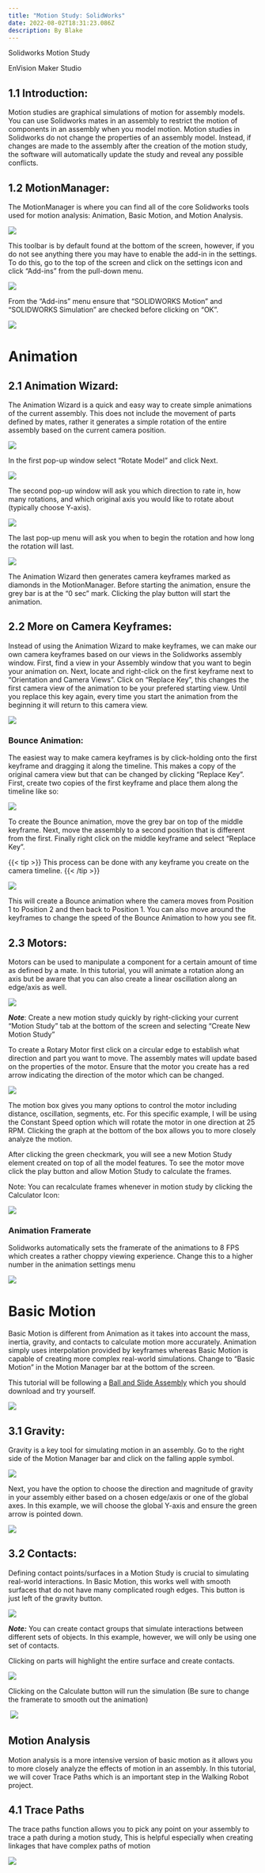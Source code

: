 ```yaml
---
title: "Motion Study: SolidWorks"
date: 2022-08-02T18:31:23.086Z
description: By Blake
---
```

<!--StartFragment-->

Solidworks Motion Study

EnVision Maker Studio

## 1.1 Introduction:

Motion studies are graphical simulations of motion for assembly models. You can use Solidworks mates in an assembly to restrict the motion of components in an assembly when you model motion. Motion studies in Solidworks do not change the properties of an assembly model. Instead, if changes are made to the assembly after the creation of the motion study, the software will automatically update the study and reveal any possible conflicts. 

## 1.2 MotionManager:

The MotionManager is where you can find all of the core Solidworks tools used for motion analysis: Animation, Basic Motion, and Motion Analysis. 

![](https://lh3.googleusercontent.com/HxenWpK1tI1FZ7f-tEAJsCWy6-1HpJcavYNtTfekjyqhUvKLpSiuUMASMX0c7qzd1aBQByrLtJK6f9BPXwd-2fxhXs77m87o-nvhDr7pcuGNls0-tOb89n0Pzy5R1fw9-67jqjO3vWbPewiIj00PTjw)

This toolbar is by default found at the bottom of the screen, however, if you do not see anything there you may have to enable the add-in in the settings. To do this, go to the top of the screen and click on the settings icon and click “Add-ins” from the pull-down menu.

![](https://lh6.googleusercontent.com/7nhx4RD8Q2N2GAuDEr5wpxMVjumTooz74zE8xavBuwyNcA9mzm55DEgf01gXhk5Zod4i_iFx2yrVeuhBm8iEfTJ-tzBcHSPEWDJtgEXEEB92TSjw4R76vt_m9H250Snx8JTOPq3Kbdqkugl3BD6S9RE)

From the “Add-ins” menu ensure that “SOLIDWORKS Motion” and “SOLIDWORKS Simulation” are checked before clicking on “OK”.

![](/images/addins.png)

# Animation

## 2.1 Animation Wizard:

The Animation Wizard is a quick and easy way to create simple animations of the current assembly. This does not include the movement of parts defined by mates, rather it generates a simple rotation of the entire assembly based on the current camera position.

![](https://lh5.googleusercontent.com/zS_zOAtYYPM0hxG2fkH0RizIRILcce5IPYDuc0-hBICZkZuJ9q2A4X9pQeQZbipYDr6Fl0qU3TVI2Tsm9Q76jZhDVgaIYO-kfHtPuS9Us4dv0TMWQcwDhTkZZUgg-JrgTS-hj9lsmW6_dJ4TCFWut3Y)

In the first pop-up window select “Rotate Model” and click Next.

![](https://lh6.googleusercontent.com/kCBPkgkFR_kcL8irSEWb8BNO2ApvXv7YMj1l-RyLxTuNGbaTyjZ4xKjzsi0x4oqkg6uRK-95URyJu0QtjW44wuWrOIGhHEDnMbQTPZQ4eDl3Hb86zp9dCd0a_H65n_lX6ivGqbbqxucDSQlaorEaR78)

The second pop-up window will ask you which direction to rate in, how many rotations, and which original axis you would like to rotate about (typically choose Y-axis).

![](https://lh3.googleusercontent.com/JHcWeTpmREV5fD3fTG0puXtSuHOs-Gx5K2hqF5BG8UaZ6CgfgqUZWT-U5FlGFg04N5xj-5txC-OW7LcKxJIBOnQq1xXd4kYmgbopGYA958l-J5f5SVCuBegnZaS8rt486aIdzZUY5vP50tgvKRHWvkg)

The last pop-up menu will ask you when to begin the rotation and how long the rotation will last.

![](https://lh4.googleusercontent.com/M1ZI4FZ7_2OGf_sa3HN_SNfhxMak-qjMUMIIyt1WDQErkPK3vPL71ufJ4kqANS30_Sik_Pl9XjIcpe4HJb3Uk12kxR7h7MzuddrE2uwqbgON3Lsd27wbeXvo5B11xfSvRRhqam7HIfO5-zAP6TVbIpo)

The Animation Wizard then generates camera keyframes marked as diamonds in the MotionManager. Before starting the animation, ensure the grey bar is at the “0 sec” mark. Clicking the play button will start the animation.

## 2.2 More on Camera Keyframes:

Instead of using the Animation Wizard to make keyframes, we can make our own camera keyframes based on our views in the Solidworks assembly window. First, find a view in your Assembly window that you want to begin your animation on. Next, locate and right-click on the first keyframe next to “Orientation and Camera Views”. Click on “Replace Key”, this changes the first camera view of the animation to be your prefered starting view. Until you replace this key again, every time you start the animation from the beginning it will return to this camera view. 

![](https://lh3.googleusercontent.com/YKkKlFOp0e6z9aL9XKxZgdIvTzWKRMAH5_iCDgrQjjOvMX3O4YcNpPRGqAqOD-pPvbSgEKz66Egk3fZG-djKYZns0-YVgcrfb4YUstCbPi82sJhp5vvjWMlprFhVDGYgEGGmb4hFTtdqmnqXtAbZ960)

### Bounce Animation:

The easiest way to make camera keyframes is by click-holding onto the first keyframe and dragging it along the timeline. This makes a copy of the original camera view but that can be changed by clicking “Replace Key”. First, create two copies of the first keyframe and place them along the timeline like so: 

![](https://lh4.googleusercontent.com/8yqRmfprG0PeiM36m1dFE6GdQrCY09JFTW7aymkNE2mpMTDUzsyMgbC3LNR9Gw6O38SSVNU3VDiVFQtI4Th7rFnXAvdeqLIQ31blq2QDFUWn0n1eDDsZZzlmzyDZN78AKz3yxyvH4_yZl_FI-DpmGxs)

To create the Bounce animation, move the grey bar on top of the middle keyframe. Next, move the assembly to a second position that is different from the first. Finally right click on the middle keyframe and select “Replace Key”. 

{{< tip >}}
This process can be done with any keyframe you create on the camera timeline.
{{< /tip >}}

![](https://lh5.googleusercontent.com/9mrCOsgBhyfWRPeRcI32qqH3JvAADfcT_rdEH5i8BwBTojKODQkbD-ehojAAD2yIXg77bHU4hNB-43Hh6xxf8YCnYgzcrasktyWcOpzJoToauqFnrPMXqI8CfIKu-rBHWUSW496CGfK3EKV1JhlODRg)

This will create a Bounce animation where the camera moves from Position 1 to Position 2 and then back to Position 1. You can also move around the keyframes to change the speed of the Bounce Animation to how you see fit.

## 2.3 Motors:

Motors can be used to manipulate a component for a certain amount of time as defined by a mate. In this tutorial, you will animate a rotation along an axis but be aware that you can also create a linear oscillation along an edge/axis as well. 

![](https://lh5.googleusercontent.com/1v3UvnLKZ7hRjImCkV2K9aIGsOop2dlVrM8lInRfpiVY1qhsjXyd7D55WZJyO0npdNo5Q9diIN7cLYHQ78zW_wZM9Rx7SHxNTRCMQZYOLxR3GoF8p1mMWKWq7Na3FBpjHFUA415WoJQF6zDILBu9aYU)

***Note***: Create a new motion study quickly by right-clicking your current “Motion Study” tab at the bottom of the screen and selecting “Create New Motion Study”

To create a Rotary Motor first click on a circular edge to establish what direction and part you want to move. The assembly mates will update based on the properties of the motor. Ensure that the motor you create has a red arrow indicating the direction of the motor which can be changed. 

![](https://lh4.googleusercontent.com/0Urck4MaqtIvoVk9xjUlIBaJd5HfT09HeXoOsgrfN90xvCFHrEPWn7MkGAswpz6O06svTSZIpdy6okrLv1_9mOHFr1dhZ6aquMX5fep1qIn9zpilC5k699uAUvDD-_nVb2c22q62I87Sbd9J-ICqrDY)

The motion box gives you many options to control the motor including distance, oscillation, segments, etc. For this specific example, I will be using the Constant Speed option which will rotate the motor in one direction at 25 RPM. Clicking the graph at the bottom of the box allows you to more closely analyze the motion.

After clicking the green checkmark, you will see a new Motion Study element created on top of all the model features. To see the motor move click the play button and allow Motion Study to calculate the frames. 

Note: You can recalculate frames whenever in motion study by clicking the Calculator Icon:

![](https://lh3.googleusercontent.com/f29SLdRGMuG-roK4wgRXZol0Jq5sbiP5iFcQSrVNpYUDX7wtQek2HlCTc6KwbbV9T6lhA5LsNGBv8ycQHQWAZ_ZapXs8SOsEhAiWND5KGZXZSQYxuZEXQzlRDVr275beGohSjpN8PfvHjF3qNIFddDY)

### Animation Framerate

Solidworks automatically sets the framerate of the animations to 8 FPS which creates a rather choppy viewing experience. Change this to a higher number in the animation settings menu 

![](https://lh5.googleusercontent.com/1v3UvnLKZ7hRjImCkV2K9aIGsOop2dlVrM8lInRfpiVY1qhsjXyd7D55WZJyO0npdNo5Q9diIN7cLYHQ78zW_wZM9Rx7SHxNTRCMQZYOLxR3GoF8p1mMWKWq7Na3FBpjHFUA415WoJQF6zDILBu9aYU)

# Basic Motion

Basic Motion is different from Animation as it takes into account the mass, inertia, gravity, and contacts to calculate motion more accurately. Animation simply uses interpolation provided by keyframes whereas Basic Motion is capable of creating more complex real-world simulations. Change to “Basic Motion” in the Motion Manager bar at the bottom of the screen. 

This tutorial will be following a [Ball and Slide Assembly](https://drive.google.com/file/d/17voCM4dhNhSMUEB-H6TOm08IyJ7fT1LI/view?usp=sharing) which you should download and try yourself.

![](https://lh6.googleusercontent.com/ARQ-fMSU-rBFcIOdVKCK2OeBkwsB5uIB0n1NCvjRYIoitRUKkUPoA0YzzdTgbK9h602hwt2TpOUvULFNdICKzEoOh6_uceyb5itv0ElnLHwR_e6zM6emarXuKnanClL4ZwG2t8EjEMlDmTOXK630H6w)

## 3.1 Gravity:

Gravity is a key tool for simulating motion in an assembly. Go to the right side of the Motion Manager bar and click on the falling apple symbol. 

![](https://lh6.googleusercontent.com/lJ-4cUSyGkConaVp6fM2U9Juhwb083zi1d_t_2iDqdBZTfj3wCQOoGczhMqE6uEcR9NOuGFPzNinR1zgrpMFl8Jzb7WTIMGRIpcOKnDmRiGw9yP9b7PvRxAKbq4lusXdulFsg1zRtXi7TegWTMfFFaM)

Next, you have the option to choose the direction and magnitude of gravity in your assembly either based on a chosen edge/axis or one of the global axes. In this example, we will choose the global Y-axis and ensure the green arrow is pointed down.

![](https://lh5.googleusercontent.com/gCrbKU-SFv3LNQNyqYsOihKTqAFbxKeU6kCd5RsAH8RsDXqEWFyw7ym8pC7F-I8_4jebciYBorJWM5bELqD_V5VEs0-ERQYoEfwyrZbpBJ-stRB1M_qL2N5gGcEQlxbtwt4Ped4pdss0TYsDqldMipI)

## 3.2 Contacts:

Defining contact points/surfaces in a Motion Study is crucial to simulating real-world interactions. In Basic Motion, this works well with smooth surfaces that do not have many complicated rough edges. This button is just left of the gravity button.

![](https://lh5.googleusercontent.com/jfUSLwbsSsPgAzvAj8rMEce-ejWSAj1wG5wGTtfyfdewTT2nvRQg4NLmhptFHVidCaxP59IH2nbWEbi5xoQSplnvB4_4phra9oBLBg5fH8S1YbOFs8MwXe793DJXHaHRrIVFDyrnM-9lMeHYnShcLMM)

***Note:*** You can create contact groups that simulate interactions between different sets of objects. In this example, however, we will only be using one set of contacts. 

Clicking on parts will highlight the entire surface and create contacts. 

![](https://lh6.googleusercontent.com/3mIkm0KtCqdha-mrsGtcTnCugsejNlHBaTw6TgFqIUpmwrephZd1GDUQso4HMuTcuE1xDoPicTngXvcRa0vLX8whxl56E10Gd4PazJhWzyEI29qL2J2_RkmR9yJ5vvZ7_-meYkGJAVQDm4-j3rdEe0w)

Clicking on the Calculate button will run the simulation (Be sure to change the framerate to smooth out the animation)

 ![](https://lh6.googleusercontent.com/7HiCSY3uWGRrwj23idoeLB1fx4rxZeatXSREa1DFyUDz0bALSgFIQBvBVxqrKZamYtrOkU6iw7YpeNNRarMkNOo1LszMCNy-a5aL2RPapJjXlsfEGLW6ib5oUhWWJxUE77mxOLUONqofr35LmnppleY)

## Motion Analysis

Motion analysis is a more intensive version of basic motion as it allows you to more closely analyze the effects of motion in an assembly. In this tutorial, we will cover Trace Paths which is an important step in the Walking Robot project. 

## 4.1 Trace Paths 

The trace paths function allows you to pick any point on your assembly to trace a path during a motion study, This is helpful especially when creating linkages that have complex paths of motion 

![](/images/tracepaths.png)